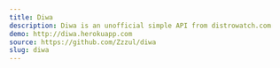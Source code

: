 ```yaml
---
title: Diwa
description: Diwa is an unofficial simple API from distrowatch.com
demo: http://diwa.herokuapp.com
source: https://github.com/Zzzul/diwa
slug: diwa
---
```

